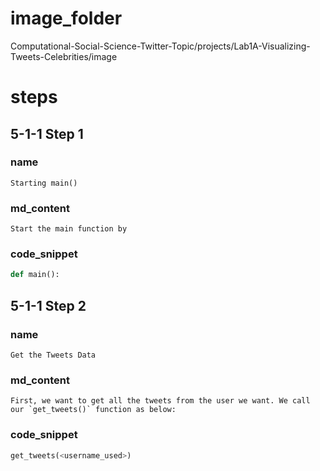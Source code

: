 # image_folder

Computational-Social-Science-Twitter-Topic/projects/Lab1A-Visualizing-Tweets-Celebrities/image

# steps
## 5-1-1 Step 1
### name
```
Starting main()
```
### md_content
```
Start the main function by
```
### code_snippet
```python
def main():
```

## 5-1-1 Step 2
### name
```
Get the Tweets Data
```
### md_content
```
First, we want to get all the tweets from the user we want. We call our `get_tweets()` function as below:
```
### code_snippet
```python
get_tweets(<username_used>)
```


